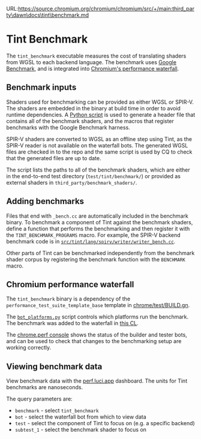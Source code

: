 URL:https://source.chromium.org/chromium/chromium/src/+/main:third_party\dawn\docs\tint\benchmark.md
# Tint Benchmark

The `tint_benchmark` executable measures the cost of translating shaders from WGSL to each backend language.
The benchmark uses [Google Benchmark](https://github.com/google/benchmark), and is integrated into [Chromium's performance waterfall](https://chromium.googlesource.com/chromium/src.git/+/HEAD/docs/speed/perf_waterfall.md).

## Benchmark inputs

Shaders used for benchmarking can be provided as either WGSL or SPIR-V.
The shaders are embedded in the binary at build time in order to avoid runtime dependencies.
A [Python script](https://source.chromium.org/chromium/chromium/src/+/main:third_party/dawn/src/tint/cmd/bench/generate_benchmark_inputs.py) is used to generate a header file that contains all of the benchmark shaders, and the macros that register benchmarks with the Google Benchmark harness.

SPIR-V shaders are converted to WGSL as an offline step using Tint, as the SPIR-V reader is not available on the waterfall bots.
The generated WGSL files are checked in to the repo and the same script is used by CQ to check that the generated files are up to date.

The script lists the paths to all of the benchmark shaders, which are either in the end-to-end test directory (`test/tint/benchmark/`) or provided as external shaders in `third_party/benchmark_shaders/`.

## Adding benchmarks

Files that end with `_bench.cc` are automatically included in the benchmark binary.
To benchmark a component of Tint against the benchmark shaders, define a function that performs the benchmarking and then register it with the `TINT_BENCHMARK_PROGRAMS` macro.
For example, the SPIR-V backend benchmark code is in [`src/tint/lang/spirv/writer/writer_bench.cc`](https://source.chromium.org/chromium/chromium/src/+/main:third_party/dawn/src/tint/lang/spirv/writer/writer_bench.cc).

Other parts of Tint can be benchmarked independently from the benchmark shader corpus by registering the benchmark function with the `BENCHMARK` macro.

## Chromium performance waterfall

The `tint_benchmark` binary is a dependency of the `performance_test_suite_template_base` template in [chrome/test/BUILD.gn](https://source.chromium.org/chromium/chromium/src/+/refs/tags/131.0.6735.1:chrome/test/BUILD.gn;l=5909).

The [`bot_platforms.py`](https://source.chromium.org/chromium/chromium/src/+/main:tools/perf/core/bot_platforms.py) script controls which platforms run the benchmark.
The benchmark was added to the waterfall in [this CL](https://chromium-review.googlesource.com/c/chromium/src/+/5815585).

The [chrome.perf console](https://ci.chromium.org/p/chrome/g/chrome.perf/console) shows the status of the builder and tester bots, and can be used to check that changes to the benchmarking setup are working correctly.

## Viewing benchmark data

View benchmark data with the [perf.luci.app](https://perf.luci.app/) dashboard.
The units for Tint benchmarks are nanoseconds.

The query parameters are:

- `benchmark` - select `tint_benchmark`
- `bot` - select the waterfall bot from which to view data
- `test` - select the component of Tint to focus on (e.g. a specific backend)
- `subtest_1` - select the benchmark shader to focus on
